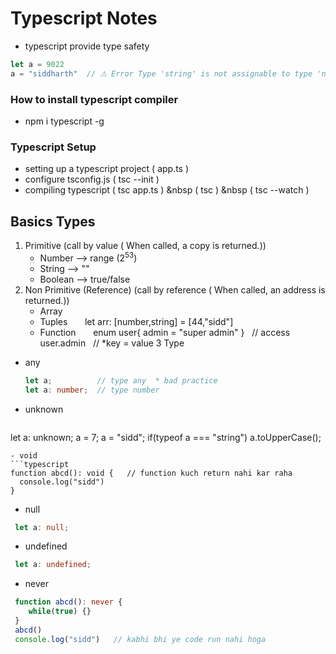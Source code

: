 # Typescript Notes
- typescript provide type safety 
```typescript
let a = 9022
a = "siddharth"  // ⚠ Error Type 'string' is not assignable to type 'number'.
```
### How to install typescript compiler
- npm i typescript -g
### Typescript Setup 
- setting up a typescript project ( app.ts )
- configure tsconfig.js           ( tsc --init )
- compiling typescript            ( tsc app.ts ) &nbsp ( tsc ) &nbsp ( tsc --watch )

 ## Basics Types  
1. Primitive  (call by value ( When called, a copy is returned.))
     - Number       --> range (2<sup>53</sup>)
     - String      --> ""
     - Boolean     --> true/false
2. Non Primitive (Reference)  (call by reference ( When called, an address is returned.))
     - Array       &nbsp; &nbsp; &nbsp; 
     - Tuples      &nbsp; &nbsp; &nbsp; let arr: [number,string] = [44,"sidd"]
     - Function    &nbsp; &nbsp; &nbsp; enum user{ admin = "super admin" } &nbsp;   // access user.admin &nbsp; // *key = value
3 Type
- any
  ```typescript
  let a;          // type any  * bad practice 
  let a: number;  // type number
  ```
- unknown
  ```typescript
 let a: unknown;
 a = 7;
 a = "sidd";
 if(typeof a === "string")
     a.toUpperCase();
  ```
 - void
  ```typescript
  function abcd(): void {   // function kuch return nahi kar raha
    console.log("sidd")
  }
  ```
 - null
  ```typescript
   let a: null;
  ```
 - undefined 
  ```typescript
   let a: undefined;
  ```
 - never 
  ```typescript
   function abcd(): never {
      while(true) {}
   }
   abcd()
   console.log("sidd")   // kabhi bhi ye code run nahi hoga
  ``` 
  
